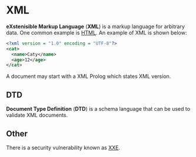 # XML

**eXstenisible Markup Language** (**XML**) is a markup language for arbitrary
data. One common example is [HTML](./html.md). An example of XML is shown below:

```xml
<?xml version = "1.0" encoding = "UTF-8"?>
<cat>
  <name>Caty</name>
  <age>12</age>
</cat>
```

A document may start with a XML Prolog which states XML version.

## DTD

**Document Type Definition** (**DTD**) is a schema language that can be used to
validate XML documents.

## Other

There is a security vulnerability known as
[XXE](../../security/vulnerabilities/xxe).
